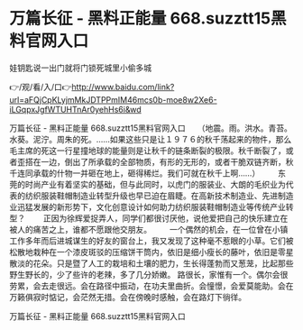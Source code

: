 # 万篇长征 - 黑料正能量 668.suzztt15黑料官网入口
娃钥匙说一出门就将门锁死城里小偷多城

👉/观/看/入/口👉http://www.baidu.com/link?url=aFQjCpKLyjmMkJDTPPmIM46mcs0b-moe8w2Xe6-iLGqpxJgfWTUHTnAr0yehHs6i&wd

万篇长征 - 黑料正能量 668.suzztt15黑料官网入口　　（地震。雨。洪水。青苔。水葵。泥泞。周朱的死。……如果这些只是让１９７６的秋千荡起来的物件，那么毛主席的死这一行星撞地球的能量则是让秋千的链条断裂的极限。秋千断裂了，或者歪搭在一边，倒出了所承载的全部物质，有形的无形的，或者干脆双链齐断，秋千连同承载的什物一并砸在地上，砸得稀烂。我们可就在秋千上啊……）
　　东莞的时尚产业有着坚实的基础，但与此同时，以虎门的服装业、大朗的毛织业为代表的纺织服装鞋帽制造业转型升级也早已迫在眉睫。在高新技术制造业、先进制造业迅猛发展的新形势下，文化创意设计如何助力纺织服装鞋帽制造业等传统产业转型？
　　正因为徐辉爱捉弄人，同学们都很讨厌他，说他爱把自己的快乐建立在被人的痛苦之上，谁都不愿跟他交朋友。
　　一个偶然的机会，在一位曾在小镇工作多年而后进城谋生的好友的窗台上，我又发现了这种毫不惹眼的小草。它们被松散地栽种在一个漆皮斑驳的压缩饼干筒内，依旧是细小瘦长的藤叶，依旧是零星散淡的花朵。只是暨了人工的栽培和土壤的肥力，生长得蓬勃而又葱茏，比起那些野生野长的，少了些许的老辣，多了几分娇嫩。
	路很长，家惟有一个。偶尔会很劳累，会去走很远。会在路径中振动，在功夫里曲折。会憧憬，会爱莫能助。会在万籁俱寂时惦记，会茫然无措。会在傍晚时感触，会在路灯下徜徉。

万篇长征 - 黑料正能量 668.suzztt15黑料官网入口
